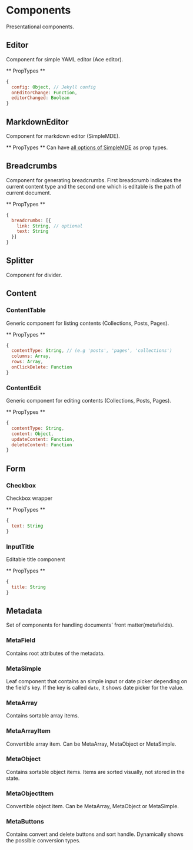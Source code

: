 # Components
Presentational components.

## Editor
Component for simple YAML editor (Ace editor).

** PropTypes **
``` javascript
{
  config: Object, // Jekyll config
  onEditorChange: Function,
  editorChanged: Boolean
}
```

## MarkdownEditor
Component for markdown editor (SimpleMDE).

** PropTypes **
Can have [all options of SimpleMDE](https://github.com/NextStepWebs/simplemde-markdown-editor#configuration) as prop types.

## Breadcrumbs
Component for generating breadcrumbs. First breadcrumb indicates the current content
type and the second one which is editable is the path of current document.

** PropTypes **
``` javascript
{
  breadcrumbs: [{
    link: String, // optional
    text: String
  }]
}
```

## Splitter
Component for divider.

## Content

### ContentTable
Generic component for listing contents (Collections, Posts, Pages).

** PropTypes **
``` javascript
{
  contentType: String, // (e.g 'posts', 'pages', 'collections')
  columns: Array,
  rows: Array,
  onClickDelete: Function
}
```

### ContentEdit
Generic component for editing contents (Collections, Posts, Pages).

** PropTypes **
``` javascript
{
  contentType: String,
  content: Object,
  updateContent: Function,
  deleteContent: Function
}
```

## Form

### Checkbox
Checkbox wrapper

** PropTypes **
``` javascript
{
  text: String
}
```

### InputTitle
Editable title component

** PropTypes **
``` javascript
{
  title: String
}
```

## Metadata
Set of components for handling documents' front matter(metafields).

### MetaField
Contains root attributes of the metadata.

### MetaSimple
Leaf component that contains an simple input or date picker depending on the field's
key. If the key is called `date`, it shows date picker for the value.

### MetaArray
Contains sortable array items.

### MetaArrayItem
Convertible array item. Can be MetaArray, MetaObject or MetaSimple.

### MetaObject
Contains sortable object items. Items are sorted visually, not stored in the state.

### MetaObjectItem
Convertible object item. Can be MetaArray, MetaObject or MetaSimple.

### MetaButtons
Contains convert and delete buttons and sort handle. Dynamically shows the possible
conversion types.
